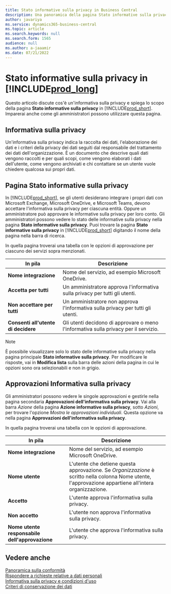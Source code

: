 ```yaml
---
title: Stato informative sulla privacy in Business Central
description: Una panoramica della pagina Stato informative sulla privacy in Business Central
author: javariya
ms.service: dynamics365-business-central
ms.topic: article
ms.search.keywords: null
ms.search.form: 1565
audience: null
ms.author: a-jaaamir
ms.date: 07/21/2022
---
```


# <a name="privacy-notices-status-in-"></a><a name="privacy-notices-status-in-"></a><a name="privacy-notices-status-in-"></a>Stato informative sulla privacy in [!INCLUDE[prod_long](includes/prod_long.md)]

Questo articolo discute cos'è un'informativa sulla privacy e spiega lo scopo della pagina **Stato informative sulla privacy** in [!INCLUDE[prod_short](includes/prod_short.md)]. Imparerai anche come gli amministratori possono utilizzare questa pagina.

## <a name="privacy-notice"></a><a name="privacy-notice"></a><a name="privacy-notice"></a>Informativa sulla privacy

Un'informativa sulla privacy indica la raccolta dei dati, l'elaborazione dei dati e i criteri della privacy dei dati seguiti dal responsabile del trattamento dei dati dell'organizzazione. È un documento che descrive quali dati vengono raccolti e per quali scopi, come vengono elaborati i dati dell'utente, come vengono archiviati e chi contattare se un utente vuole chiedere qualcosa sui propri dati. 

## <a name="privacy-notices-status-page"></a><a name="privacy-notices-status-page"></a><a name="privacy-notices-status-page"></a>Pagina Stato informative sulla privacy

In [!INCLUDE[prod_short](includes/prod_short.md)], se gli utenti desiderano integrare i propri dati con Microsoft Exchange, Microsoft OneDrive, e Microsoft Teams, devono accettare l'informativa sulla privacy per ciascuna entità. Oppure un amministratore può approvare le informative sulla privacy per loro conto. Gli amministratori possono vedere lo stato delle informative sulla privacy nella pagina **Stato informative sulla privacy**. Puoi trovare la pagina **Stato informative sulla privacy** in [!INCLUDE[prod_short](includes/prod_short.md)] digitando il nome della pagina nella barra di ricerca.  

In quella pagina troverai una tabella con le opzioni di approvazione per ciascuno dei servizi sopra menzionati. 

| In pila | Descrizione |
| ----------- | ----------- | 
| **Nome integrazione** | Nome del servizio, ad esempio Microsoft OneDrive. |
| **Accetta per tutti** | Un amministratore approva l'informativa sulla privacy per tutti gli utenti. |
| **Non accettare per tutti** | Un amministratore non approva l'informativa sulla privacy per tutti gli utenti. |
| **Consenti all'utente di decidere** | Gli utenti decidono di approvare o meno l'informativa sulla privacy per il servizio. |

> [!NOTE]
> È possibile visualizzare solo lo stato delle informative sulla privacy nella pagina principale **Stato informative sulla privacy**. Per modificare le risposte, vai in **Modifica lista** sulla barra delle azioni della pagina in cui le opzioni sono ora selezionabili e non in grigio.

## <a name="privacy-notice-approvals"></a><a name="privacy-notice-approvals"></a><a name="privacy-notice-approvals"></a>Approvazioni Informativa sulla privacy

Gli amministratori possono vedere le singole approvazioni e gestirle nella pagina secondaria **Approvazioni dell'informativa sulla privacy**. Vai alla barra *Azione* della pagina **Azione informative sulla privacy**, sotto *Azioni*, per trovare l'opzione *Mostra le approvazioni individuali*. Questa opzione va nella pagina **Approvazioni dell'informativa sulla privacy**.<br>

In quella pagina troverai una tabella con le opzioni di approvazione. 

| In pila | Descrizione |
| ----------- | ----------- | 
| **Nome integrazione** | Nome del servizio, ad esempio Microsoft OneDrive. |
| **Nome utente** | L'utente che detiene questa approvazione. Se *Organizzazione* è scritto nella colonna Nome utente, l'approvazione appartiene all'intera organizzazione. 
| **Accetto** | L'utente approva l'informativa sulla privacy. |
| **Non accetto** | L'utente non approva l'informativa sulla privacy. |
| **Nome utente responsabile dell'approvazione** | L'utente che approva l'informativa sulla privacy. |

## <a name="see-also"></a><a name="see-also"></a><a name="see-also"></a>Vedere anche

[Panoramica sulla conformità  ](/dynamics365/business-central/compliance/compliance-overview)  
[Rispondere a richieste relative a dati personali  ](/dynamics365/business-central/admin-responding-to-requests-about-personal-data)  
[Informativa sulla privacy e condizioni d'uso ](/dynamics365/business-central/dev-itpro/developer/readiness/readiness-checklist-i-privacypolicy-termsofuse)  
[Criteri di conservazione dei dati](/dynamics365-release-plan/2020wave2/smb/dynamics365-business-central/define-retention-policies) 
